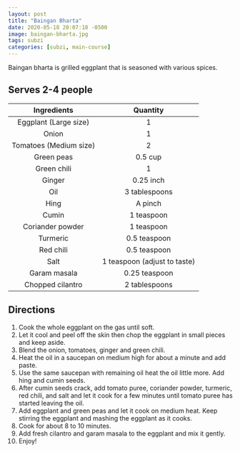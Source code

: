 ```yaml
---
layout: post
title: "Baingan Bharta"
date: 2020-05-18 20:07:18 -0500
image: baingan-bharta.jpg
tags: subzi
categories: [subzi, main-course]
---
```


Baingan bharta is grilled eggplant that is seasoned with various spices.

## Serves 2-4 people

|       Ingredients      |           Quantity           |
|:----------------------:|:----------------------------:|
|  Eggplant (Large size) |               1              |
|          Onion         |               1              |
| Tomatoes (Medium size) |               2              |
|       Green peas       |            0.5 cup           |
|       Green chili      |               1              |
|         Ginger         |           0.25 inch          |
|           Oil          |         3 tablespoons        |
|          Hing          |            A pinch           |
|          Cumin         |          1 teaspoon          |
|    Coriander powder    |          1 teaspoon          |
|        Turmeric        |         0.5 teaspoon         |
|        Red chili       |         0.5 teaspoon         |
|          Salt          | 1 teaspoon (adjust to taste) |
|      Garam masala      |         0.25 teaspoon        |
|    Chopped cilantro    |         2 tablespoons        |

## Directions

1.	Cook the whole eggplant on the gas until soft.
2.	Let it cool and peel off the skin then chop the eggplant in small pieces and keep aside.
3.	Blend the onion, tomatoes, ginger and green chili.
4.	Heat the oil in a saucepan on medium high for about a minute and add paste.
5.	Use the same saucepan with remaining oil heat the oil little more. Add hing and cumin seeds.
6.	After cumin seeds crack, add tomato puree, coriander powder, turmeric, red chili, and salt and let it cook for a few minutes until tomato puree has started leaving the oil.
7.	Add eggplant and green peas and let it cook on medium heat. Keep stirring the eggplant and mashing the eggplant as it cooks.
8.	Cook for about 8 to 10 minutes.
9.	Add fresh cilantro and garam masala to the eggplant and mix it gently.
10.	Enjoy!
